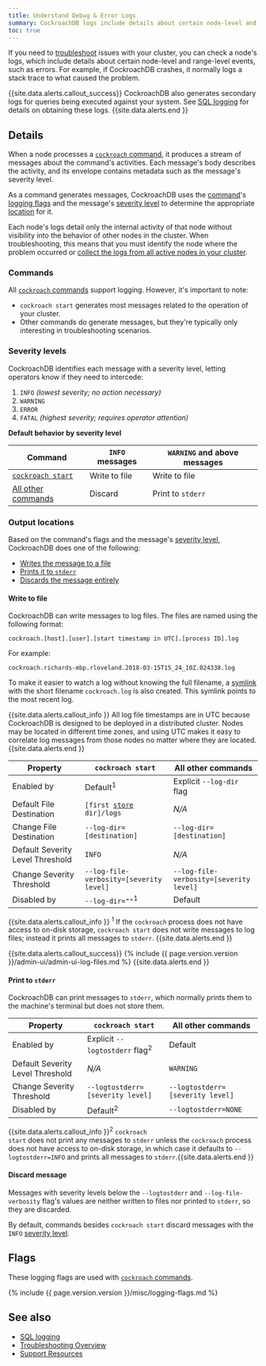 ```yaml
---
title: Understand Debug & Error Logs
summary: CockroachDB logs include details about certain node-level and range-level events, such as errors.
toc: true
---
```


If you need to [troubleshoot](troubleshooting-overview.html) issues with your cluster, you can check a node's logs, which include details about certain node-level and range-level events, such as errors. For example, if CockroachDB crashes, it normally logs a stack trace to what caused the problem.

{{site.data.alerts.callout_success}}
CockroachDB also generates secondary logs for queries being executed against your system. See [SQL logging](query-behavior-troubleshooting.html#sql-logging) for details on obtaining these logs.
{{site.data.alerts.end }}


## Details

When a node processes a [`cockroach` command](cockroach-commands.html), it produces a stream of messages about the command's activities. Each message's body describes the activity, and its envelope contains metadata such as the message's severity level.

As a command generates messages, CockroachDB uses the [command](#commands)'s [logging flags](#flags) and the message's [severity level](#severity-levels) to determine the appropriate [location](#output-locations) for it.

Each node's logs detail only the internal activity of that node without visibility into the behavior of other nodes in the cluster. When troubleshooting, this means that you must identify the node where the problem occurred or [collect the logs from all active nodes in your cluster](cockroach-debug-zip.html).

### Commands

All [`cockroach` commands](cockroach-commands.html) support logging. However, it's important to note:

- `cockroach start` generates most messages related to the operation of your cluster.
- Other commands do generate messages, but they're typically only interesting in troubleshooting scenarios.

### Severity levels

CockroachDB identifies each message with a severity level, letting operators know if they need to intercede:

1. `INFO` *(lowest severity; no action necessary)*
2. `WARNING`
3. `ERROR`
4. `FATAL` *(highest severity; requires operator attention)*

**Default behavior by severity level**

Command | `INFO` messages | `WARNING` and above messages
--------|--------|--------------------
[`cockroach start`](cockroach-start.html) | Write to file | Write to file
[All other commands](cockroach-commands.html) | Discard | Print to `stderr`

### Output locations

Based on the command's flags and the message's [severity level](#severity-levels), CockroachDB does one of the following:

- [Writes the message to a file](#write-to-file)
- [Prints it to `stderr`](#print-to-stderr)
- [Discards the message entirely](#discard-message)

#### Write to file

CockroachDB can write messages to log files. The files are named using the following format:

~~~
cockroach.[host].[user].[start timestamp in UTC].[process ID].log
~~~

For example:

~~~
cockroach.richards-mbp.rloveland.2018-03-15T15_24_10Z.024338.log
~~~

To make it easier to watch a log without knowing the full filename, a [symlink](https://en.wikipedia.org/wiki/Symbolic_link) with the short filename `cockroach.log` is also created. This symlink points to the most recent log.

{{site.data.alerts.callout_info }}
All log file timestamps are in UTC because CockroachDB is designed to be deployed in a distributed cluster.  Nodes may be located in different time zones, and using UTC makes it easy to correlate log messages from those nodes no matter where they are located.
{{site.data.alerts.end }}

Property | `cockroach start` | All other commands
---------|-------------------|-------------------
Enabled by | Default<sup>1</sup> | Explicit `--log-dir` flag
Default File Destination | `[first `[`store`](cockroach-start.html#store)` dir]/logs` | *N/A*
Change File Destination | `--log-dir=[destination]` | `--log-dir=[destination]`
Default Severity Level Threshold | `INFO` | *N/A*
Change Severity Threshold | `--log-file-verbosity=[severity level]` | `--log-file-verbosity=[severity level]`
Disabled by | `--log-dir=""`<sup>1</sup> | Default

{{site.data.alerts.callout_info }}
<sup>1</sup> If the `cockroach` process does not have access to on-disk storage, `cockroach start` does not write messages to log files; instead it prints all messages to `stderr`.
{{site.data.alerts.end }}

{{site.data.alerts.callout_success}}
{% include {{ page.version.version }}/admin-ui/admin-ui-log-files.md %}
{{site.data.alerts.end }}

#### Print to `stderr`

CockroachDB can print messages to `stderr`, which normally prints them to the machine's terminal but does not store them.

Property | `cockroach start` | All other commands
---------|-------------------|-------------------
Enabled by | Explicit `--logtostderr` flag<sup>2</sup> | Default
Default Severity Level Threshold | *N/A* | `WARNING`
Change Severity Threshold | `--logtostderr=[severity level]` | `--logtostderr=[severity level]`
Disabled by | Default<sup>2</sup> | `--logtostderr=NONE`

{{site.data.alerts.callout_info }}<sup>2</sup> <code>cockroach start</code> does not print any messages to <code>stderr</code> unless the <code>cockroach</code> process does not have access to on-disk storage, in which case it defaults to <code>--logtostderr=INFO</code> and prints all messages to <code>stderr</code>.{{site.data.alerts.end }}

#### Discard message

Messages with severity levels below the `--logtostderr` and `--log-file-verbosity` flag's values are neither written to files nor printed to `stderr`, so they are discarded.

By default, commands besides `cockroach start` discard messages with the `INFO` [severity level](#severity-levels).

## Flags

These logging flags are used with [`cockroach` commands](cockroach-commands.html).

{% include {{ page.version.version }}/misc/logging-flags.md %}

## See also

- [SQL logging](query-behavior-troubleshooting.html#sql-logging)
- [Troubleshooting Overview](troubleshooting-overview.html)
- [Support Resources](support-resources.html)
